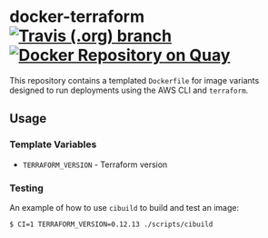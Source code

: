 # docker-terraform [![Travis (.org) branch](https://img.shields.io/travis/azavea/docker-terraform/master)](https://travis-ci.org/azavea/docker-terraform) [![Docker Repository on Quay](https://quay.io/repository/azavea/terraform/status "Docker Repository on Quay")](https://quay.io/repository/azavea/terraform)

This repository contains a templated `Dockerfile` for image variants designed to run deployments using the AWS CLI and `terraform`.

## Usage

### Template Variables

- `TERRAFORM_VERSION` - Terraform version

### Testing

An example of how to use `cibuild` to build and test an image:

```bash
$ CI=1 TERRAFORM_VERSION=0.12.13 ./scripts/cibuild
```
